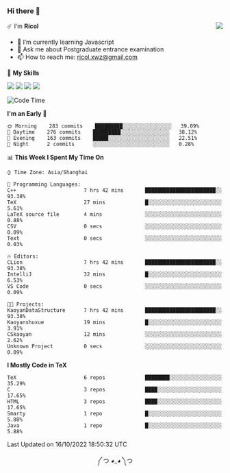 ### Hi there 👋

<a href="#">
  <img align="right" src="https://github-readme-stats.vercel.app/api?username=Ricolxwz&count_private=true&show_icons=true&theme=prussian" />
</a>

☄️ I‘m **Ricol**

- 🌱 I’m currently learning Javascript
- 💬 Ask me about Postgraduate entrance examination
- 📫 How to reach me: ricol.xwz@gmail.com

🌟 **My Skills**

![](https://img.shields.io/badge/-Git-000000?style=flat-square&logo=git&logoColor=fff)
![](https://img.shields.io/badge/-C-3e74a2?style=flat-square&logo=C&logoColor=fff)
![](https://img.shields.io/badge/-Python-4fc08d?style=flat-square&logo=python&logoColor=fff)
![](https://img.shields.io/badge/-java-ffa500?style=flat-square&logo=java&logoColor=fff)

<!--START_SECTION:waka-->
![Code Time](http://img.shields.io/badge/Code%20Time-361%20hrs%2029%20mins-blue)

**I'm an Early 🐤** 

```text
🌞 Morning    283 commits    █████████░░░░░░░░░░░░░░░░   39.09% 
🌆 Daytime    276 commits    █████████░░░░░░░░░░░░░░░░   38.12% 
🌃 Evening    163 commits    █████░░░░░░░░░░░░░░░░░░░░   22.51% 
🌙 Night      2 commits      ░░░░░░░░░░░░░░░░░░░░░░░░░   0.28%

```


📊 **This Week I Spent My Time On** 

```text
⌚︎ Time Zone: Asia/Shanghai

💬 Programming Languages: 
C++                      7 hrs 42 mins       ███████████████████████░░   93.38% 
TeX                      27 mins             █░░░░░░░░░░░░░░░░░░░░░░░░   5.61% 
LaTeX source file        4 mins              ░░░░░░░░░░░░░░░░░░░░░░░░░   0.88% 
CSV                      0 secs              ░░░░░░░░░░░░░░░░░░░░░░░░░   0.09% 
Text                     0 secs              ░░░░░░░░░░░░░░░░░░░░░░░░░   0.03%

🔥 Editors: 
CLion                    7 hrs 42 mins       ███████████████████████░░   93.38% 
IntelliJ                 32 mins             █░░░░░░░░░░░░░░░░░░░░░░░░   6.53% 
VS Code                  0 secs              ░░░░░░░░░░░░░░░░░░░░░░░░░   0.09%

🐱‍💻 Projects: 
KaoyanDataStructure      7 hrs 42 mins       ███████████████████████░░   93.38% 
Kaoyanshuxue             19 mins             █░░░░░░░░░░░░░░░░░░░░░░░░   3.91% 
CSkaoyan                 12 mins             ░░░░░░░░░░░░░░░░░░░░░░░░░   2.62% 
Unknown Project          0 secs              ░░░░░░░░░░░░░░░░░░░░░░░░░   0.09%

```

**I Mostly Code in TeX** 

```text
TeX                      6 repos             ████████░░░░░░░░░░░░░░░░░   35.29% 
C                        3 repos             ████░░░░░░░░░░░░░░░░░░░░░   17.65% 
HTML                     3 repos             ████░░░░░░░░░░░░░░░░░░░░░   17.65% 
Smarty                   1 repo              █░░░░░░░░░░░░░░░░░░░░░░░░   5.88% 
Java                     1 repo              █░░░░░░░░░░░░░░░░░░░░░░░░   5.88%

```



 Last Updated on 16/10/2022 18:50:32 UTC
<!--END_SECTION:waka-->

<div align="center">
༼ つ ◕_◕ ༽つ
</div>
